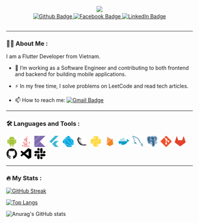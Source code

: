 <div id="header" align="center">
  <img src="https://media2.giphy.com/media/lP8xu5t2DLGG045H8F/giphy.gif" width="100"/>
</div>

<div id="badges" align="center">
  <a href="https://github.com/tranductam2802">
    <img src="https://img.shields.io/badge/Github-blue?style=for-the-badge&logo=github&logoColor=white" alt="Github Badge"/>
  </a>
  <a href="https://www.facebook.com/tamninjaxin">
    <img src="https://img.shields.io/badge/Facebook-blue?style=for-the-badge&logo=facebook&logoColor=white" alt="Facebook Badge"/>
  </a>
  <a href="https://www.linkedin.com/in/tr%E1%BA%A7n-%C4%91%E1%BB%A9c-t%C3%A2m-435a4182/">
    <img src="https://img.shields.io/badge/LinkedIn-blue?style=for-the-badge&logo=linkedin&logoColor=white" alt="LinkedIn Badge"/>
  </a>
</div>

<div id="visits" align="center">
  <img src="https://komarev.com/ghpvc/?username=tranductam2802&style=flat-square&color=blue" alt=""/>
</div>

---

### :woman_technologist: About Me :

I am a Flutter Developer from Vietnam.

- :telescope: I’m working as a Software Engineer and contributing to both frontend and backend for building mobile applications.

- :zap: In my free time, I solve problems on LeetCode and read tech articles.

- :mailbox: How to reach me: [![Gmail Badge](https://img.shields.io/badge/-tranductam2802-red?style=flat&logo=Gmail&logoColor=white)](mailto:tranductam2802@gmail.com)

---

### :hammer_and_wrench: Languages and Tools :

<div>
  <img src="https://raw.githubusercontent.com/devicons/devicon/2ae2a900d2f041da66e950e4d48052658d850630/icons/android/android-plain.svg" title="Android" alt="Android" width="30" height="30"/>&nbsp;
  <img src="https://raw.githubusercontent.com/devicons/devicon/2ae2a900d2f041da66e950e4d48052658d850630/icons/java/java-plain.svg" title="Java" alt="Java" width="30" height="30"/>&nbsp;
  <img src="https://raw.githubusercontent.com/devicons/devicon/2ae2a900d2f041da66e950e4d48052658d850630/icons/kotlin/kotlin-plain.svg" title="Kotlin" alt="Kotlin" width="30" height="30"/>&nbsp;
  <img src="https://raw.githubusercontent.com/devicons/devicon/2ae2a900d2f041da66e950e4d48052658d850630/icons/flutter/flutter-plain.svg" title="Flutter" alt="Flutter" width="30" height="30"/>&nbsp;
  <img src="https://raw.githubusercontent.com/devicons/devicon/2ae2a900d2f041da66e950e4d48052658d850630/icons/dart/dart-plain.svg" title="Dart" alt="Dart" width="30" height="30"/>&nbsp;
  <img src="https://raw.githubusercontent.com/devicons/devicon/2ae2a900d2f041da66e950e4d48052658d850630/icons/flask/flask-original.svg" title="Flask" alt="Flask" width="30" height="30"/>&nbsp;
  <img src="https://raw.githubusercontent.com/devicons/devicon/2ae2a900d2f041da66e950e4d48052658d850630/icons/python/python-plain.svg" title="Python" alt="Python" width="30" height="30"/>&nbsp;
  <img src="https://raw.githubusercontent.com/devicons/devicon/2ae2a900d2f041da66e950e4d48052658d850630/icons/firebase/firebase-plain.svg" title="Firebase" alt="Firebase" width="30" height="30"/>&nbsp;
  <img src="https://raw.githubusercontent.com/devicons/devicon/2ae2a900d2f041da66e950e4d48052658d850630/icons/docker/docker-plain.svg" title="Docker" alt="Docker" width="30" height="30"/>&nbsp;
  <img src="https://raw.githubusercontent.com/devicons/devicon/2ae2a900d2f041da66e950e4d48052658d850630/icons/mysql/mysql-plain.svg" title="MySQL" alt="MySQL" width="30" height="30"/>&nbsp;
  <img src="https://raw.githubusercontent.com/devicons/devicon/2ae2a900d2f041da66e950e4d48052658d850630/icons/postgresql/postgresql-plain.svg" title="PostgreSQL" alt="PostgreSQL" width="30" height="30"/>&nbsp;
  <img src="https://raw.githubusercontent.com/devicons/devicon/2ae2a900d2f041da66e950e4d48052658d850630/icons/git/git-plain.svg" title="Git" alt="Git" width="30" height="30"/>&nbsp;
  <img src="https://raw.githubusercontent.com/devicons/devicon/2ae2a900d2f041da66e950e4d48052658d850630/icons/gitlab/gitlab-plain.svg" title="Gitlab" alt="Gitlab" width="30" height="30"/>&nbsp;
  <img src="https://raw.githubusercontent.com/devicons/devicon/2ae2a900d2f041da66e950e4d48052658d850630/icons/github/github-original.svg" title="Github" alt="Github" width="30" height="30"/>&nbsp;
  <img src="https://raw.githubusercontent.com/devicons/devicon/2ae2a900d2f041da66e950e4d48052658d850630/icons/vscode/vscode-plain.svg" title="VSCode" alt="VSCode" width="30" height="30"/>&nbsp;
  <img src="https://raw.githubusercontent.com/devicons/devicon/2ae2a900d2f041da66e950e4d48052658d850630/icons/slack/slack-plain.svg" title="Slack" alt="Slack" width="30" height="30"/>
</div>

---

### :fire: My Stats :

[![GitHub Streak](http://github-readme-streak-stats.herokuapp.com?user=tranductam2802&theme=tokyonight&hide_border=false&date_format=j%20M%5B%20Y%5D)](https://git.io/streak-stats)

[![Top Langs](https://github-readme-stats.vercel.app/api/top-langs/?username=tranductam2802&layout=compact&theme=tokyonight)](https://github.com/anuraghazra/github-readme-stats)

![Anurag's GitHub stats](https://github-readme-stats.vercel.app/api?username=tranductam2802&show_icons=true&theme=tokyonight)


